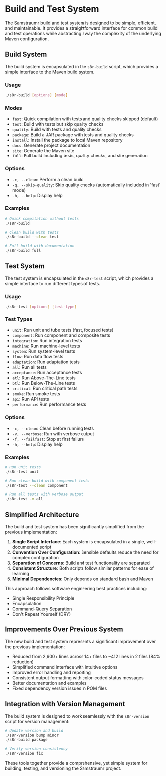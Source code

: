 # Build and Test System

The Samstraumr build and test system is designed to be simple, efficient, and maintainable. It provides a straightforward interface for common build and test operations while abstracting away the complexity of the underlying Maven configuration.

## Build System

The build system is encapsulated in the `s8r-build` script, which provides a simple interface to the Maven build system.

### Usage

```bash
./s8r-build [options] [mode]
```

### Modes

- `fast`: Quick compilation with tests and quality checks skipped (default)
- `test`: Build with tests but skip quality checks
- `quality`: Build with tests and quality checks
- `package`: Build a JAR package with tests and quality checks
- `install`: Install the package to local Maven repository
- `docs`: Generate project documentation
- `site`: Generate the Maven site
- `full`: Full build including tests, quality checks, and site generation

### Options

- `-c, --clean`: Perform a clean build
- `-q, --skip-quality`: Skip quality checks (automatically included in 'fast' mode)
- `-h, --help`: Display help

### Examples

```bash
# Quick compilation without tests
./s8r-build

# Clean build with tests
./s8r-build --clean test

# Full build with documentation
./s8r-build full
```

## Test System

The test system is encapsulated in the `s8r-test` script, which provides a simple interface to run different types of tests.

### Usage

```bash
./s8r-test [options] [test-type]
```

### Test Types

- `unit`: Run unit and tube tests (fast, focused tests)
- `component`: Run component and composite tests
- `integration`: Run integration tests
- `machine`: Run machine-level tests
- `system`: Run system-level tests
- `flow`: Run data flow tests
- `adaptation`: Run adaptation tests
- `all`: Run all tests
- `acceptance`: Run acceptance tests
- `atl`: Run Above-The-Line tests
- `btl`: Run Below-The-Line tests
- `critical`: Run critical path tests
- `smoke`: Run smoke tests
- `api`: Run API tests
- `performance`: Run performance tests

### Options

- `-c, --clean`: Clean before running tests
- `-v, --verbose`: Run with verbose output
- `-f, --failfast`: Stop at first failure
- `-h, --help`: Display help

### Examples

```bash
# Run unit tests
./s8r-test unit

# Run clean build with component tests
./s8r-test --clean component

# Run all tests with verbose output
./s8r-test -v all
```

## Simplified Architecture

The build and test system has been significantly simplified from the previous implementation:

1. **Single Script Interface**: Each system is encapsulated in a single, well-documented script
2. **Convention Over Configuration**: Sensible defaults reduce the need for complex configuration
3. **Separation of Concerns**: Build and test functionality are separated
4. **Consistent Structure**: Both scripts follow similar patterns for ease of learning
5. **Minimal Dependencies**: Only depends on standard bash and Maven

This approach follows software engineering best practices including:
- Single Responsibility Principle
- Encapsulation
- Command-Query Separation
- Don't Repeat Yourself (DRY)

## Improvements Over Previous System

The new build and test system represents a significant improvement over the previous implementation:

- Reduced from 2,600+ lines across 14+ files to ~412 lines in 2 files (84% reduction)
- Simplified command interface with intuitive options
- Improved error handling and reporting
- Consistent output formatting with color-coded status messages
- Better documentation and examples
- Fixed dependency version issues in POM files

## Integration with Version Management

The build system is designed to work seamlessly with the `s8r-version` script for version management:

```bash
# Update version and build
./s8r-version bump minor
./s8r-build package

# Verify version consistency
./s8r-version fix
```

These tools together provide a comprehensive, yet simple system for building, testing, and versioning the Samstraumr project.